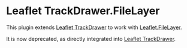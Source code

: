 # Leaflet TrackDrawer.FileLayer

This plugin extends [Leaflet TrackDrawer](https://github.com/tmuguet/Leaflet.TrackDrawer) to work with [Leaflet.FileLayer](https://github.com/makinacorpus/Leaflet.FileLayer).

It is now deprecated, as directly integrated into [Leaflet TrackDrawer](https://github.com/tmuguet/Leaflet.TrackDrawer).
